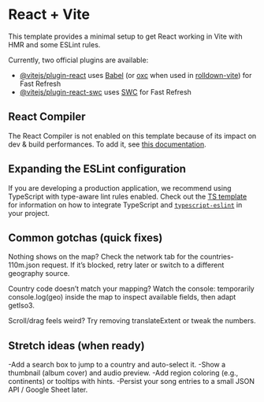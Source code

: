 # React + Vite

This template provides a minimal setup to get React working in Vite with HMR and some ESLint rules.

Currently, two official plugins are available:

- [@vitejs/plugin-react](https://github.com/vitejs/vite-plugin-react/blob/main/packages/plugin-react) uses [Babel](https://babeljs.io/) (or [oxc](https://oxc.rs) when used in [rolldown-vite](https://vite.dev/guide/rolldown)) for Fast Refresh
- [@vitejs/plugin-react-swc](https://github.com/vitejs/vite-plugin-react/blob/main/packages/plugin-react-swc) uses [SWC](https://swc.rs/) for Fast Refresh

## React Compiler

The React Compiler is not enabled on this template because of its impact on dev & build performances. To add it, see [this documentation](https://react.dev/learn/react-compiler/installation).

## Expanding the ESLint configuration

If you are developing a production application, we recommend using TypeScript with type-aware lint rules enabled. Check out the [TS template](https://github.com/vitejs/vite/tree/main/packages/create-vite/template-react-ts) for information on how to integrate TypeScript and [`typescript-eslint`](https://typescript-eslint.io) in your project.


## Common gotchas (quick fixes)

Nothing shows on the map? Check the network tab for the countries-110m.json request. If it’s blocked, retry later or switch to a different geography source.

Country code doesn’t match your mapping? Watch the console: temporarily console.log(geo) inside the map to inspect available fields, then adapt getIso3.

Scroll/drag feels weird? Try removing translateExtent or tweak the numbers.

## Stretch ideas (when ready)

-Add a search box to jump to a country and auto-select it.
-Show a thumbnail (album cover) and audio preview.
-Add region coloring (e.g., continents) or tooltips with hints.
-Persist your song entries to a small JSON API / Google Sheet later.